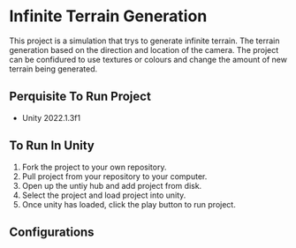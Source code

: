 # Infinite Terrain Generation

This project is a simulation that trys to generate infinite terrain.
The terrain generation based on the direction and location of the camera.
The project can be confidured to use textures or colours and change the amount of new terrain being generated.

## Perquisite To Run Project

- Unity 2022.1.3f1

## To Run In Unity

1. Fork the project to your own repository.
2. Pull project from your repository to your computer.
3. Open up the untiy hub and add project from disk.
4. Select the project and load project into unity.
5. Once unity has loaded, click the play button to run project.

## Configurations

